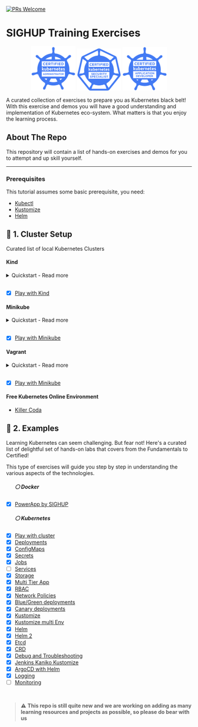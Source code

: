[![PRs Welcome](https://img.shields.io/badge/PRs-welcome-brightgreen.svg?style=flat-square)](http://makeapullrequest.com)

# SIGHUP Training Exercises

<p align="center">
  <img width="120" src="./logos/kubernetes-cka-color.png">
  <img width="120" src="./logos/kubernetes-security-specialist-color.png">
  <img width="120" src="./logos/kubernetes-ckad-color.png">
</p>

A curated collection of exercises to prepare you as Kubernetes black belt!
With this exercise and demos you will have a good understanding and implementation of Kubernetes eco-system. What matters is that you enjoy the learning process.

<!-- ABOUT THE REPO -->
## About The Repo

This repository will contain a list of hands-on exercises and demos for you to attempt and up skill yourself.

___

### Prerequisites

This tutorial assumes some basic prerequisite, you need:

- [Kubectl](https://kubernetes.io/docs/tasks/tools/)
- [Kustomize](https://kubectl.docs.kubernetes.io/installation/kustomize/)
- [Helm](https://helm.sh/docs/intro/install/)


## :small_blue_diamond: 1. Cluster Setup
Curated list of local Kubernetes Clusters
#### Kind

<details>
<summary>Quickstart - Read more</summary>
<br>

```bash
cd cluster-setup/kind
make kind
```

More information about the setup can be found [here](kind/).

More information about [Kind](https://kind.sigs.k8s.io/docs/user/quick-start/).

</details>
<br>

- [X] [Play with Kind](cluster-setup/kind)

#### Minikube
<details>
<summary>Quickstart - Read more</summary>
<br>

```bash
cd cluster-setup/minikube
make minikube   
```

More information about the setup can be found [here](minikube/).

More information about [Minikube](https://minikube.sigs.k8s.io/docs/start/).

</details>
<br>

- [X] [Play with Minikube](cluster-setup/minikube)

#### Vagrant
<details>
<summary>Quickstart - Read more</summary>
<br>

```bash
cd cluster-setup/vagrant
make vagrant
```

More information about the setup can be found [here](vagrant/).

More information about [Vagrant](https://learn.hashicorp.com/collections/vagrant/getting-started).

</details>
<br>

- [X] [Play with Minikube](cluster-setup/minikube)

#### Free Kubernetes Online Environment
- [Killer Coda](https://killercoda.com/playgrounds)

## :small_blue_diamond: 2. Examples
Learning Kubernetes can seem challenging. But fear not! Here's a curated list of delightful set of hands-on labs that covers from the Fundamentals to Certified!

This type of exercises will guide you step by step in understanding the various aspects of the technologies.

##### &nbsp;&nbsp;&nbsp;&nbsp;&nbsp;&nbsp;  :white_circle: Docker
- [X] [PowerApp by SIGHUP](examples/docker)
##### &nbsp;&nbsp;&nbsp;&nbsp;&nbsp;&nbsp; :white_circle: Kubernetes
- [X] [Play with cluster](examples/kubernetes/play-with-cluster)
- [X] [Deployments](examples/kubernetes/deployments)
- [X] [ConfigMaps](examples/kubernetes/configmaps)
- [X] [Secrets](examples/kubernetes/secrets)
- [X] [Jobs](examples/kubernetes/jobs)
- [ ] [Services](examples/kubernetes/services)
- [X] [Storage](examples/kubernetes/volumes)
- [X] [Multi Tier App](examples/kubernetes/power-app)
- [X] [RBAC](examples/kubernetes/rbac)
- [X] [Network Policies](examples/kubernetes/network-policy)
- [X] [Blue/Green deployments](examples/kubernetes/blue-green/)
- [X] [Canary deployments](examples/kubernetes/canary/)
- [X] [Kustomize](examples/kubernetes/kustomize)
- [X] [Kustomize multi Env](examples/kubernetes/kustomize-2)
- [X] [Helm](examples/kubernetes/helm)
- [X] [Helm 2](examples/kubernetes/helm-2)
- [X] [Etcd](examples/kubernetes/etcd)
- [X] [CRD](examples/kubernetes/crd)
- [X] [Debug and Troubleshooting](examples/kubernetes/debug-troubleshooting)
- [X] [Jenkins Kaniko Kustomize](examples/kubernetes/jenkins-kaniko-kustomize)
- [X] [ArgoCD with Helm](examples/kubernetes/argocd-helm)
- [X] [Logging](examples/kubernetes/logging)
- [ ] [Monitoring](examples/kubernetes/monitoring)
<br>

> ⚠️ **This repo is still quite new and we are working on adding as many learning resources and projects as possible, so please do bear with us**